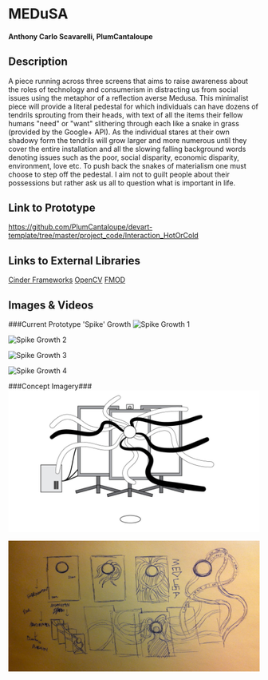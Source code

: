 # MEDuSA #
  
#### Anthony Carlo Scavarelli, PlumCantaloupe ####

## Description ##
A piece running across three screens that aims to raise awareness about the roles of technology and consumerism in distracting us from social issues using the metaphor of a reflection averse Medusa. This minimalist piece will provide a literal pedestal for which individuals can have dozens of tendrils sprouting from their heads, with text of all the items their fellow humans "need" or "want" slithering through each like a snake in grass (provided by the Google+ API). As the individual stares at their own shadowy form the tendrils will grow larger and more numerous until they cover the entire installation and all the slowing falling background words denoting issues such as the poor, social disparity, economic disparity, environment, love etc. To push back the snakes of materialism one must choose to step off the pedestal. I aim not to guilt people about their possessions but rather ask us all to question what is important in life.

## Link to Prototype ##
https://github.com/PlumCantaloupe/devart-template/tree/master/project_code/Interaction_HotOrCold

## Links to External Libraries ##
[Cinder Frameworks](http://libcinder.org/ "Cinder Frameworks")
[OpenCV](http://opencv.org/ "OpenCV")
[FMOD](http://www.fmod.org/ "FMOD")

## Images & Videos ##
###Current Prototype 'Spike' Growth
![Spike Growth 1](../project_images/DeferredRenderer_1.jpg?raw=true "Spike Growth 1")

![Spike Growth 2](../project_images/DeferredRenderer_2.jpg?raw=true "Spike Growth 2")

![Spike Growth 3](../project_images/DeferredRenderer_3.jpg?raw=true "Spike Growth 3")

![Spike Growth 4](../project_images/DeferredRenderer_4.jpg?raw=true "Spike Growth 4")

###Concept Imagery###
![What I want the experience to feel like](/project_images/ConceptImage_2.jpg?raw=true "What I want the experience to feel like")

![First Rough Sketch of MedUsa](/project_images/Sketch_1.jpg?raw=true "First Rough Sketch of MedUsa")
